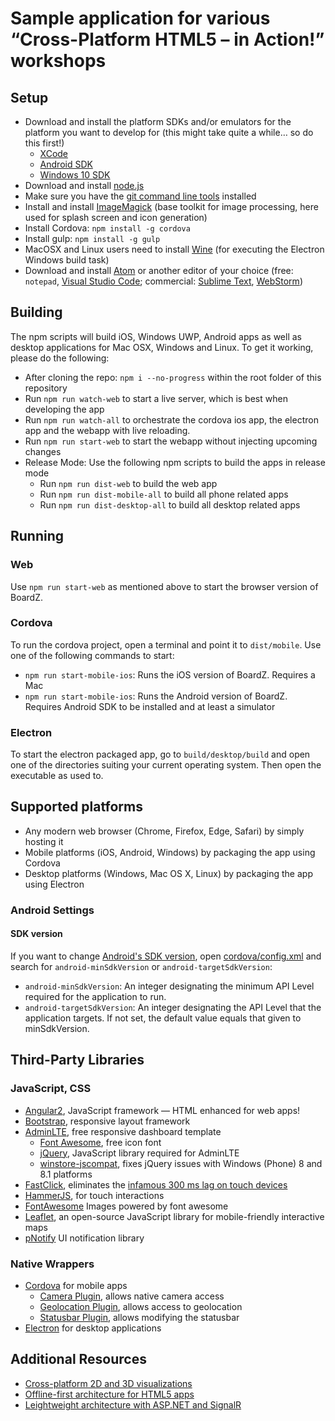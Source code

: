 # Sample application for various “Cross-Platform HTML5 – in Action!” workshops

## Setup
* Download and install the platform SDKs and/or emulators for the platform you want to develop for (this might take quite a while… so do this first!)
  * [XCode](https://developer.apple.com/xcode/download/)
  * [Android SDK](https://developer.android.com/sdk/index.html)
  * [Windows 10 SDK](https://dev.windows.com/en-us/downloads/windows-10-sdk)
* Download and install [node.js](https://nodejs.org/)
* Make sure you have the [git command line tools](https://git-scm.com/downloads) installed
* Install and install [ImageMagick](http://www.imagemagick.org/script/binary-releases.php) (base toolkit for image processing, here used for splash screen and icon generation)
* Install Cordova: `npm install -g cordova`
* Install gulp: `npm install -g gulp`
* MacOSX and Linux users need to install [Wine](https://wiki.winehq.org/) (for executing the Electron Windows build task)
* Download and install [Atom](https://atom.io/) or another editor of your choice (free: `notepad`, [Visual Studio Code](https://code.visualstudio.com/); commercial: [Sublime Text](https://www.sublimetext.com/), [WebStorm](https://www.jetbrains.com/webstorm/))


## Building
The npm scripts will build iOS, Windows UWP, Android apps as well as desktop applications for Mac OSX, Windows and Linux.
To get it working, please do the following:

* After cloning the repo: `npm i --no-progress` within the root folder of this repository
* Run `npm run watch-web` to start a live server, which is best when developing the app
* Run `npm run watch-all` to orchestrate the cordova ios app, the electron app and the webapp with live reloading.
* Run `npm run start-web` to start the webapp without injecting upcoming changes
* Release Mode: Use the following npm scripts to build the apps in release mode
    * Run `npm run dist-web` to build the web app
    * Run `npm run dist-mobile-all` to build all phone related apps
    * Run `npm run dist-desktop-all` to build all desktop related apps

## Running

### Web

Use `npm run start-web` as mentioned above to start the browser version of BoardZ.

### Cordova

To run the cordova project, open a terminal and point it to `dist/mobile`. Use one of the following commands to start:

* `npm run start-mobile-ios`: Runs the iOS version of BoardZ. Requires a Mac
* `npm run start-mobile-ios`: Runs the Android version of BoardZ. Requires Android SDK to be installed and at least a simulator

### Electron

To start the electron packaged app, go to `build/desktop/build` and open one of the directories suiting your current operating system. Then open the executable as used to.

## Supported platforms
* Any modern web browser (Chrome, Firefox, Edge, Safari) by simply hosting it
* Mobile platforms (iOS, Android, Windows) by packaging the app using Cordova
* Desktop platforms (Windows, Mac OS X, Linux) by packaging the app using Electron

### Android Settings

#### SDK version

If you want to change [Android's SDK version](http://developer.android.com/guide/topics/manifest/uses-sdk-element.html), open [cordova/config.xml](cordova/config.xml) and search for `android-minSdkVersion` or `android-targetSdkVersion`:

* `android-minSdkVersion`: An integer designating the minimum API Level required for the application to run.
* `android-targetSdkVersion`: An integer designating the API Level that the application targets. If not set, the default value equals that given to minSdkVersion.

## Third-Party Libraries
### JavaScript, CSS
* [Angular2](https://angular.io/), JavaScript framework — HTML enhanced for web apps!
* [Bootstrap](http://getbootstrap.com/), responsive layout framework
* [AdminLTE](https://almsaeedstudio.com/preview), free responsive dashboard template
  * [Font Awesome](https://fortawesome.github.io/Font-Awesome/), free icon font
  * [jQuery](https://jquery.com/), JavaScript library required for AdminLTE
  * [winstore-jscompat](https://github.com/MSOpenTech/winstore-jscompat), fixes jQuery issues with Windows (Phone) 8 and 8.1 platforms
* [FastClick](https://github.com/ftlabs/fastclick), eliminates the [infamous 300 ms lag on touch devices](http://developer.telerik.com/featured/300-ms-click-delay-ios-8/)
* [HammerJS](http://hammerjs.github.io/), for touch interactions
* [FontAwesome](http://fontawesome.io) Images powered by font awesome
* [Leaflet](http://leafletjs.com/), an open-source JavaScript library for mobile-friendly interactive maps
* [pNotify](http://sciactive.com/pnotify/) UI notification library

### Native Wrappers
* [Cordova](https://cordova.apache.org/) for mobile apps
  * [Camera Plugin](https://github.com/apache/cordova-plugin-camera), allows native camera access
  * [Geolocation Plugin](https://github.com/apache/cordova-plugin-geolocation), allows access to geolocation
  * [Statusbar Plugin](https://github.com/apache/cordova-plugin-statusbar), allows modifying the statusbar
* [Electron](http://electron.atom.io/) for desktop applications

## Additional Resources
* [Cross-platform 2D and 3D visualizations](https://github.com/thinktecture/basta-herbst-2015-2d-3d)
* [Offline-first architecture for HTML5 apps](https://speakerdeck.com/christianweyer/auch-ohne-netz-offline-first-architekturen-fur-html5-apps)
* [Leightweight architecture with ASP.NET and SignalR](https://speakerdeck.com/christianweyer/fur-alle-leichtgewichtige-architekturen-mit-asp-dot-net-web-api-and-signalr)
